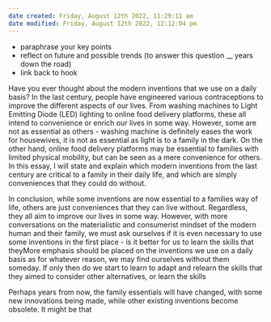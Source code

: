 ```yaml
---
date created: Friday, August 12th 2022, 11:29:11 am
date modified: Friday, August 12th 2022, 12:12:04 pm
---
```

- paraphrase your key points
- reflect on future and possible trends (to answer this question __ years down the road)
- link back to hook

Have you ever thought about the modern inventions that we use on a daily basis? In the last century, people have engineered various contraceptions to improve the different aspects of our lives. From washing machines to Light Emitting Diode (LED) lighting to online food delivery platforms, these all intend to convenience or enrich our lives in some way. However, some are not as essential as others - washing machine is definitely eases the work for housewives, it is not as essential as light is to a family in the dark. On the other hand, online food delivery platforms may be essential to families with limited physical mobility, but can be seen as a mere convenience for others. In this essay, I will state and explain which modern inventions from the last century are critical to a family in their daily life, and which are simply conveniences that they could do without.


In conclusion, while some inventions are now essential to a families way of life, others are just conveniences that they can live without. Regardless, they all aim to improve our lives in some way. However, with more conversations on the materialistic and consumerist mindset of the modern human and their family, we must ask ourselves if it is even necessary to use some inventions in the first place - is it better for us to learn the skills that theyMore emphasis should be placed on the inventions we use on a daily basis as for whatever reason, we may find ourselves without them someday. If only then do we start to learn to adapt and relearn the skills that they aimed to  consider other alternatives, or learn the skills 

Perhaps years from now, the family essentials will have changed, with some new innovations being made, while other existing inventions become obsolete. It might be that 